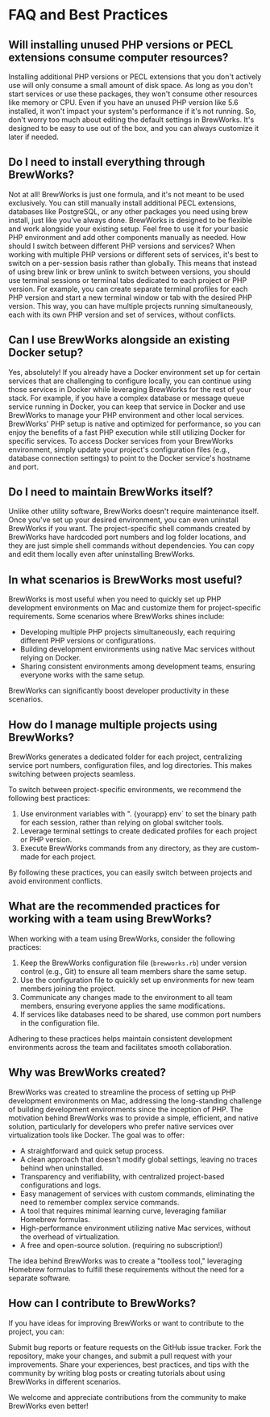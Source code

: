 # FAQ and Best Practices

## Will installing unused PHP versions or PECL extensions consume computer resources?

Installing additional PHP versions or PECL extensions that you don't actively use will only consume a small amount of disk space. As long as you don't start services or use these packages, they won't consume other resources like memory or CPU.
Even if you have an unused PHP version like 5.6 installed, it won't impact your system's performance if it's not running. So, don't worry too much about editing the default settings in BrewWorks. It's designed to be easy to use out of the box, and you can always customize it later if needed.

## Do I need to install everything through BrewWorks?

Not at all! BrewWorks is just one formula, and it's not meant to be used exclusively. You can still manually install additional PECL extensions, databases like PostgreSQL, or any other packages you need using brew install, just like you've always done.
BrewWorks is designed to be flexible and work alongside your existing setup. Feel free to use it for your basic PHP environment and add other components manually as needed.
How should I switch between different PHP versions and services?
When working with multiple PHP versions or different sets of services, it's best to switch on a per-session basis rather than globally. This means that instead of using brew link or brew unlink to switch between versions, you should use terminal sessions or terminal tabs dedicated to each project or PHP version.
For example, you can create separate terminal profiles for each PHP version and start a new terminal window or tab with the desired PHP version. This way, you can have multiple projects running simultaneously, each with its own PHP version and set of services, without conflicts.

## Can I use BrewWorks alongside an existing Docker setup?

Yes, absolutely! If you already have a Docker environment set up for certain services that are challenging to configure locally, you can continue using those services in Docker while leveraging BrewWorks for the rest of your stack.
For example, if you have a complex database or message queue service running in Docker, you can keep that service in Docker and use BrewWorks to manage your PHP environment and other local services. BrewWorks' PHP setup is native and optimized for performance, so you can enjoy the benefits of a fast PHP execution while still utilizing Docker for specific services.
To access Docker services from your BrewWorks environment, simply update your project's configuration files (e.g., database connection settings) to point to the Docker service's hostname and port.

## Do I need to maintain BrewWorks itself?

Unlike other utility software, BrewWorks doesn't require maintenance itself. Once you've set up your desired environment, you can even uninstall BrewWorks if you want. The project-specific shell commands created by BrewWorks have hardcoded port numbers and log folder locations, and they are just simple shell commands without dependencies. You can copy and edit them locally even after uninstalling BrewWorks.

## In what scenarios is BrewWorks most useful?

BrewWorks is most useful when you need to quickly set up PHP development environments on Mac and customize them for project-specific requirements. Some scenarios where BrewWorks shines include:

- Developing multiple PHP projects simultaneously, each requiring different PHP versions or configurations.
- Building development environments using native Mac services without relying on Docker.
- Sharing consistent environments among development teams, ensuring everyone works with the same setup.

BrewWorks can significantly boost developer productivity in these scenarios.

## How do I manage multiple projects using BrewWorks?

BrewWorks generates a dedicated folder for each project, centralizing service port numbers, configuration files, and log directories. This makes switching between projects seamless.

To switch between project-specific environments, we recommend the following best practices:

1. Use environment variables with ". {yourapp} env` to set the binary path for each session, rather than relying on global switcher tools.
2. Leverage terminal settings to create dedicated profiles for each project or PHP version. 
3. Execute BrewWorks commands from any directory, as they are custom-made for each project.

By following these practices, you can easily switch between projects and avoid environment conflicts.

## What are the recommended practices for working with a team using BrewWorks?

When working with a team using BrewWorks, consider the following practices:

1. Keep the BrewWorks configuration file (`brewworks.rb`) under version control (e.g., Git) to ensure all team members share the same setup.
2. Use the configuration file to quickly set up environments for new team members joining the project.
3. Communicate any changes made to the environment to all team members, ensuring everyone applies the same modifications.
4. If services like databases need to be shared, use common port numbers in the configuration file.

Adhering to these practices helps maintain consistent development environments across the team and facilitates smooth collaboration.

## Why was BrewWorks created?

BrewWorks was created to streamline the process of setting up PHP development environments on Mac, addressing the long-standing challenge of building development environments since the inception of PHP. The motivation behind BrewWorks was to provide a simple, efficient, and native solution, particularly for developers who prefer native services over virtualization tools like Docker. The goal was to offer:

- A straightforward and quick setup process.
- A clean approach that doesn't modify global settings, leaving no traces behind when uninstalled.
- Transparency and verifiability, with centralized project-based configurations and logs.
- Easy management of services with custom commands, eliminating the need to remember complex service commands.
- A tool that requires minimal learning curve, leveraging familiar Homebrew formulas.
- High-performance environment utilizing native Mac services, without the overhead of virtualization.
- A free and open-source solution. (requiring no subscription!)

The idea behind BrewWorks was to create a "toolless tool," leveraging Homebrew formulas to fulfill these requirements without the need for a separate software.

## How can I contribute to BrewWorks?

If you have ideas for improving BrewWorks or want to contribute to the project, you can:

Submit bug reports or feature requests on the GitHub issue tracker.
Fork the repository, make your changes, and submit a pull request with your improvements.
Share your experiences, best practices, and tips with the community by writing blog posts or creating tutorials about using BrewWorks in different scenarios.

We welcome and appreciate contributions from the community to make BrewWorks even better!

